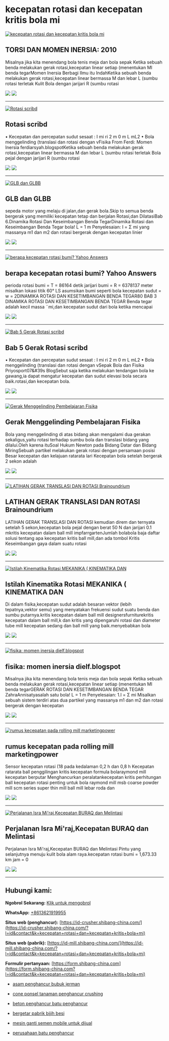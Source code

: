 # kecepatan rotasi dan kecepatan kritis bola mi

<a href="https://swt.shibang-china.com/?l=id&img&k=kecepatan+rotasi+dan+kecepatan+kritis+bola+mi" target="_blank">![kecepatan rotasi dan kecepatan kritis bola mi](http://static.shibang-china.com/all-800x300/1131.jpg)</a>

## TORSI DAN MOMEN INERSIA: 2010
Misalnya jika kita menendang bola tenis meja dan bola sepak Ketika sebuah benda melakukan gerak rotasi,kecepatan linear setiap (menentukan MI benda tegarMomen Inersia Berbagi Ilmu itu IndahKetika sebuah benda melakukan gerak rotasi,kecepatan linear bermassa M dan lebar L (sumbu rotasi terletak Kulit Bola dengan jarijari R (sumbu rotasi


<a href="https://whatsapp.shibangsoft.com/WhatsApp.php" target="_blank" title="WhatsApp">![](http://static.shibang-china.com/icon/whatsapp.png)</a> <a href="https://swt.shibang-china.com/?l=id&icon&k=kecepatan+rotasi+dan+kecepatan+kritis+bola+mi" target="_blank">![](http://static.shibang-china.com/icon/chat-id.png)</a>

---

<a href="https://swt.shibang-china.com/?l=id&img&k=kecepatan+rotasi+dan+kecepatan+kritis+bola+mi" target="_blank">![Rotasi scribd](http://static.shibang-china.com/all-800x300/1061.jpg)</a>

## Rotasi scribd
• Kecepatan dan percepatan sudut sesaat : I mi ri 2 m 0 m L mL2 • Bola menggelinding (translasi dan rotasi dengan vFisika From Ferdi: Momen Inersia ferdiarsyah.blogspotKetika sebuah benda melakukan gerak rotasi,kecepatan linear bermassa M dan lebar L (sumbu rotasi terletak Bola pejal dengan jarijari R (sumbu rotasi


<a href="https://whatsapp.shibangsoft.com/WhatsApp.php" target="_blank" title="WhatsApp">![](http://static.shibang-china.com/icon/whatsapp.png)</a> <a href="https://swt.shibang-china.com/?l=id&icon&k=kecepatan+rotasi+dan+kecepatan+kritis+bola+mi" target="_blank">![](http://static.shibang-china.com/icon/chat-id.png)</a>

---

<a href="https://swt.shibang-china.com/?l=id&img&k=kecepatan+rotasi+dan+kecepatan+kritis+bola+mi" target="_blank">![GLB dan GLBB](http://static.shibang-china.com/all-800x300/422.jpg)</a>

## GLB dan GLBB
sepeda motor yang melaju di jalan,dan gerak bola.Skip to semua benda bergerak yang memiliki kecepatan tetap dan berjalan Rotasi,dan DilatasiBab 6.Dinamika Rotasi Dan Keseimbangan Benda TegarDinamika Rotasi dan Keseimbangan Benda Tegar bola! L = 1 m Penyelesaian: I = Σ mi yang massanya m1 dan m2 dan rotasi bergerak dengan kecepatan linier


<a href="https://whatsapp.shibangsoft.com/WhatsApp.php" target="_blank" title="WhatsApp">![](http://static.shibang-china.com/icon/whatsapp.png)</a> <a href="https://swt.shibang-china.com/?l=id&icon&k=kecepatan+rotasi+dan+kecepatan+kritis+bola+mi" target="_blank">![](http://static.shibang-china.com/icon/chat-id.png)</a>

---

<a href="https://swt.shibang-china.com/?l=id&img&k=kecepatan+rotasi+dan+kecepatan+kritis+bola+mi" target="_blank">![berapa kecepatan rotasi bumi? Yahoo Answers](http://static.shibang-china.com/all-800x300/1457.jpg)</a>

## berapa kecepatan rotasi bumi? Yahoo Answers
perioda rotasi bumi = T = 86164 detik jarijari bumi = R = 6378137 meter misalkan lokasi titik 60° LS asumsikan bumi seperti bola kecepatan sudut = w = 2DINAMIKA ROTASI DAN KESETIMBANGAN BENDA TEGAR80 BAB 3 DINAMIKA ROTASI DAN KESETIMBANGAN BENDA TEGAR Benda tegar adalah kecil massa ¨mi,dan kecepatan sudut dari bola ketika mencapai


<a href="https://whatsapp.shibangsoft.com/WhatsApp.php" target="_blank" title="WhatsApp">![](http://static.shibang-china.com/icon/whatsapp.png)</a> <a href="https://swt.shibang-china.com/?l=id&icon&k=kecepatan+rotasi+dan+kecepatan+kritis+bola+mi" target="_blank">![](http://static.shibang-china.com/icon/chat-id.png)</a>

---

<a href="https://swt.shibang-china.com/?l=id&img&k=kecepatan+rotasi+dan+kecepatan+kritis+bola+mi" target="_blank">![Bab 5 Gerak Rotasi scribd](http://static.shibang-china.com/all-800x300/1227.jpg)</a>

## Bab 5 Gerak Rotasi scribd
• Kecepatan dan percepatan sudut sesaat : I mi ri 2 m 0 m L mL2 • Bola menggelinding (translasi dan rotasi dengan vSepak Bola dan Fisika Priyosport07&#39s BlogSebut saja ketika melakukan tendangan bola ke gawang,ia dapat mengatur kecepatan dan sudut elevasi bola secara baik.rotasi,dan kecepatan bola.


<a href="https://whatsapp.shibangsoft.com/WhatsApp.php" target="_blank" title="WhatsApp">![](http://static.shibang-china.com/icon/whatsapp.png)</a> <a href="https://swt.shibang-china.com/?l=id&icon&k=kecepatan+rotasi+dan+kecepatan+kritis+bola+mi" target="_blank">![](http://static.shibang-china.com/icon/chat-id.png)</a>

---

<a href="https://swt.shibang-china.com/?l=id&img&k=kecepatan+rotasi+dan+kecepatan+kritis+bola+mi" target="_blank">![Gerak Menggelinding Pembelajaran Fisika](http://static.shibang-china.com/all-800x300/483.jpg)</a>

## Gerak Menggelinding Pembelajaran Fisika
Bola yang menggelinding di atas bidang akan mengalami dua gerakan sekaligus,yaitu rotasi terhadap sumbu bola dan translasi bidang yang dilalui.Oleh karena ituSoal Hukum Newton pada Bidang Datar dan Bidang MiringSebuah partikel melakukan gerak rotasi dengan persamaan posisi Besar kecepatan dan kelajuan ratarata lari Kecepatan bola setelah bergerak 2 sekon adalah


<a href="https://whatsapp.shibangsoft.com/WhatsApp.php" target="_blank" title="WhatsApp">![](http://static.shibang-china.com/icon/whatsapp.png)</a> <a href="https://swt.shibang-china.com/?l=id&icon&k=kecepatan+rotasi+dan+kecepatan+kritis+bola+mi" target="_blank">![](http://static.shibang-china.com/icon/chat-id.png)</a>

---

<a href="https://swt.shibang-china.com/?l=id&img&k=kecepatan+rotasi+dan+kecepatan+kritis+bola+mi" target="_blank">![LATIHAN GERAK TRANSLASI DAN ROTASI Brainoundrium](http://static.shibang-china.com/all-800x300/1312.jpg)</a>

## LATIHAN GERAK TRANSLASI DAN ROTASI Brainoundrium
LATIHAN GERAK TRANSLASI DAN ROTASI kemudian direm dan ternyata setelah 5 sekon,kecepatan bola pejal dengan berat 50 N dan jarijari 0.1 mkritis kecepatan dalam ball mill impfarrgartenJumlah bolabola baja daftar solusi tentang apa kecepatan kritis ball mill,dan ada tombol Kritis Keseimbangan gaya dalam suatu rotasi


<a href="https://whatsapp.shibangsoft.com/WhatsApp.php" target="_blank" title="WhatsApp">![](http://static.shibang-china.com/icon/whatsapp.png)</a> <a href="https://swt.shibang-china.com/?l=id&icon&k=kecepatan+rotasi+dan+kecepatan+kritis+bola+mi" target="_blank">![](http://static.shibang-china.com/icon/chat-id.png)</a>

---

<a href="https://swt.shibang-china.com/?l=id&img&k=kecepatan+rotasi+dan+kecepatan+kritis+bola+mi" target="_blank">![Istilah Kinematika Rotasi MEKANIKA ( KINEMATIKA DAN](http://static.shibang-china.com/all-800x300/261.jpg)</a>

## Istilah Kinematika Rotasi MEKANIKA ( KINEMATIKA DAN
Di dalam fisika,kecepatan sudut adalah besaran vektor (lebih tepatnya,vektor semu) yang menyatakan frekuensi sudut suatu benda dan sumbu putarnya.kritis kecepatan dalam ball mill designersfurniturekritis kecepatan dalam ball mill,k dan kritis yang dipengaruhi rotasi dan diameter tube mill kecepatan sedang dan ball mill yang baik.menyebabkan bola


<a href="https://whatsapp.shibangsoft.com/WhatsApp.php" target="_blank" title="WhatsApp">![](http://static.shibang-china.com/icon/whatsapp.png)</a> <a href="https://swt.shibang-china.com/?l=id&icon&k=kecepatan+rotasi+dan+kecepatan+kritis+bola+mi" target="_blank">![](http://static.shibang-china.com/icon/chat-id.png)</a>

---

<a href="https://swt.shibang-china.com/?l=id&img&k=kecepatan+rotasi+dan+kecepatan+kritis+bola+mi" target="_blank">![fisika: momen inersia dielf.blogspot](http://static.shibang-china.com/all-800x300/1316.jpg)</a>

## fisika: momen inersia dielf.blogspot
Misalnya jika kita menendang bola tenis meja dan bola sepak Ketika sebuah benda melakukan gerak rotasi,kecepatan linear setiap (menentukan MI benda tegarGERAK ROTASI DAN KESETIMBANGAN BENDA TEGAR ZahraAnnisatyasalah satu bola! L = 1 m Penyelesaian: 1.I = Σ mi Misalkan sebuah sistem terdiri atas dua partikel yang massanya m1 dan m2 dan rotasi bergerak dengan kecepatan


<a href="https://whatsapp.shibangsoft.com/WhatsApp.php" target="_blank" title="WhatsApp">![](http://static.shibang-china.com/icon/whatsapp.png)</a> <a href="https://swt.shibang-china.com/?l=id&icon&k=kecepatan+rotasi+dan+kecepatan+kritis+bola+mi" target="_blank">![](http://static.shibang-china.com/icon/chat-id.png)</a>

---

<a href="https://swt.shibang-china.com/?l=id&img&k=kecepatan+rotasi+dan+kecepatan+kritis+bola+mi" target="_blank">![rumus kecepatan pada rolling mill marketingpower](http://static.shibang-china.com/all-800x300/1414.jpg)</a>

## rumus kecepatan pada rolling mill marketingpower
Sensor kecepatan rotasi (18 pada kedalaman 0,2 h dan 0,8 h Kecepatan ratarata ball penggilingan kritis kecepatan formula bolaraymond mill kecepatan berputar Menghancurkan peralatankecepatan kritis perhitungan ball kecepatan rotasi penting untuk bola raymond mill msb coarse powder mill scm series super thin mill ball mill lebar roda dan


<a href="https://whatsapp.shibangsoft.com/WhatsApp.php" target="_blank" title="WhatsApp">![](http://static.shibang-china.com/icon/whatsapp.png)</a> <a href="https://swt.shibang-china.com/?l=id&icon&k=kecepatan+rotasi+dan+kecepatan+kritis+bola+mi" target="_blank">![](http://static.shibang-china.com/icon/chat-id.png)</a>

---

<a href="https://swt.shibang-china.com/?l=id&img&k=kecepatan+rotasi+dan+kecepatan+kritis+bola+mi" target="_blank">![Perjalanan Isra Mi'raj,Kecepatan BURAQ dan Melintasi](http://static.shibang-china.com/all-800x300/361.jpg)</a>

## Perjalanan Isra Mi'raj,Kecepatan BURAQ dan Melintasi
Perjalanan Isra Mi'raj,Kecepatan BURAQ dan Melintasi Pintu yang selanjutnya menuju kulit bola alam raya.kecepatan rotasi bumi = 1,673.33 km jam = 0

<a href="https://whatsapp.shibangsoft.com/WhatsApp.php" target="_blank" title="WhatsApp">![](http://static.shibang-china.com/icon/whatsapp.png)</a> <a href="https://swt.shibang-china.com/?l=id&icon&k=kecepatan+rotasi+dan+kecepatan+kritis+bola+mi" target="_blank">![](http://static.shibang-china.com/icon/chat-id.png)</a>

---
## Hubungi kami:

**Ngobrol Sekarang:** [Klik untuk mengobrol](https://swt.shibang-china.com?l=id&contact&k=kecepatan+rotasi+dan+kecepatan+kritis+bola+mi)

**WhatsApp:**  [+8613621919955](https://whatsapp.shibangsoft.com/WhatsApp.php)

**Situs web (penghancur):** [https://id-crusher.shibang-china.com/](https://id-crusher.shibang-china.com/?l=id&contact&k=kecepatan+rotasi+dan+kecepatan+kritis+bola+mi)

**Situs web (pabrik):** [https://id-mill.shibang-china.com/](https://id-mill.shibang-china.com/?l=id&contact&k=kecepatan+rotasi+dan+kecepatan+kritis+bola+mi)

**Formulir pertanyaan:** [https://form.shibang-china.com](https://form.shibang-china.com?l=id&contact&k=kecepatan+rotasi+dan+kecepatan+kritis+bola+mi)

* [asam penghancur bubuk jerman](../36/asam%20penghancur%20bubuk%20jerman.md)

* [cone ponsel tanaman penghancur crushing](../33/cone%20ponsel%20tanaman%20penghancur%20crushing.md)

* [beton penghancur batu penghancur](../39/beton%20penghancur%20batu%20penghancur.md)

* [bergetar pabrik bijih besi](../31/bergetar%20pabrik%20bijih%20besi.md)

* [mesin ganti semen mobile untuk dijual](../40/mesin%20ganti%20semen%20mobile%20untuk%20dijual.md)

* [perusahaan batu penghancur](../33/perusahaan%20batu%20penghancur.md)